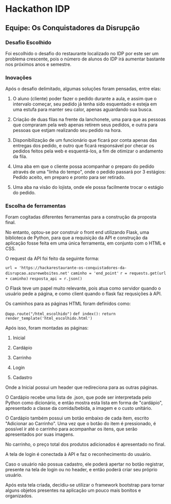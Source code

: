 # Hackathon IDP

## Equipe: Os Conquistadores da Disrupção

### Desafio Escolhido

Foi escolhido o desafio do restaurante localizado no IDP por este ser um problema crescente, pois o número de alunos do IDP irá aumentar bastante nos próximos anos e semestre.


### Inovações

Após o desafio delimitado, algumas soluções foram pensadas, entre elas:
 1. O aluno (cliente) poder fazer o pedido durante a aula, e assim que o intervalo começar, seu pedido já tenha sido esquentado e esteja em uma estufa para manter seu calor, apenas aguardando sua busca.

 2. Criação de duas filas na frente da lanchonete, uma para que as pessoas que compraram pela web apenas retirem seus pedidos, e outra para pessoas que estjam realizando seu pedido na hora.

 3. Disponibilização de um funcionário que ficará por conta apenas das entregas dos pedido, e outro que ficará responsável por checar os pedidos feitos pela web e esquentá-los, a fim de otimizar o andamento da fila.

 4. Uma aba em que o cliente possa acompanhar o preparo do pedido através de uma "linha do tempo", onde o pedido passará por 3 estágios: Pedido aceito, em preparo e pronto para ser retirado.

 5. Uma aba na visão do lojista, onde ele possa facilmente trocar o estágio do pedido.

### Escolha de ferramentas

Foram cogitadas diferentes ferramentas para a construção da proposta final.

No entanto, optou-se por construir o front end utilizando Flask, uma biblíoteca de Python, para que a requisição da API e construção da aplicação fosse feita em uma única ferramenta, em conjunto com o HTML e CSS.

O request da API foi feito da seguinte forma:

`url = 'https://hackarestaurante-os-conquistadores-da-disrupcao.azurewebsites.net'`
`caminho = 'end_point'`
`r = requests.get(url + caminho)`
`resposta_api = r.json() `

O Flask teve um papel muito relevante, pois atua como servidor quando o usuário pede a página, e como client quando o flask faz requsições à API.

Os caminhos para as páginas HTML foram definidos como:

`@app.route("/html_escolhido")`
`def index():`
`return render_template('html_escolhido.html')`

Após isso, foram montadas as páginas:


 1. Inicial

 2. Cardápio

 3. Carrinho

 4. Login

 5. Cadastro

Onde a Inicial possui um header que redireciona para as outras páginas.

O Cardápio recebe uma lista de .json, que pode ser interpretada pelo Python como dicionário, e então mostra esta lista em forma de "cardápio", apresentado a classe da comida/bebida, a imagem e o custo unitário.

O Cardápio também possui um botão embaixo de cada item, escrito "Adicionar ao Carrinho". Uma vez que o botão do item é pressionado, é possível ir até o carrinho para acompanhar os itens, que serão apresentados por suas imagens.

No carrinho, o preço total dos produtos adicionados é apresentado no final.

A tela de login é conectada à API e faz o reconhecimento do usuário.

Caso o usuário não possua cadastro, ele poderá apertar no botão registrar, presente na tela de login ou no header, e então poderá criar seu próprio usuário.

Após esta tela criada, decidiu-se utilizar o framework bootstrap para tornar alguns objetos presentes na aplicação um pouco mais bonitos e organizados.

